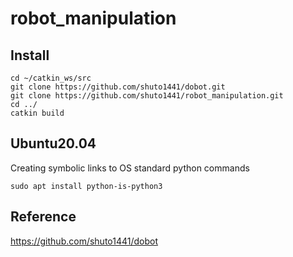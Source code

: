# robot_manipulation

## Install
```
cd ~/catkin_ws/src
git clone https://github.com/shuto1441/dobot.git
git clone https://github.com/shuto1441/robot_manipulation.git
cd ../
catkin build
```

## Ubuntu20.04 
Creating symbolic links to OS standard python commands

```
sudo apt install python-is-python3
```

## Reference
https://github.com/shuto1441/dobot